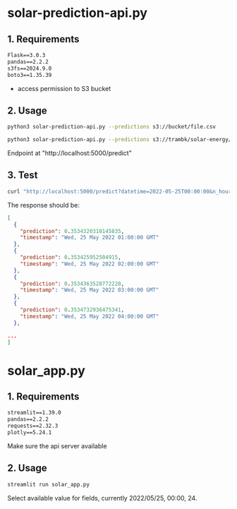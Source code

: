 # solar-prediction-api.py

## 1. Requirements

```txt
Flask==3.0.3
pandas==2.2.2
s3fs==2024.9.0
boto3==1.35.39
```
- access permission to S3 bucket
## 2. Usage

```bash
python3 solar-prediction-api.py --predictions s3://bucket/file.csv
```

```bash
python3 solar-prediction-api.py --predictions s3://trambk/solar-energy/model/predictions.csv
```

Endpoint at "http://localhost:5000/predict"

## 3. Test

```bash
curl "http://localhost:5000/predict?datetime=2022-05-25T00:00:00&n_hours=24"
```

The response should be:
```json
[
  {
    "prediction": 0.3534320310145835,
    "timestamp": "Wed, 25 May 2022 01:00:00 GMT"
  },
  {
    "prediction": 0.353425952504915,
    "timestamp": "Wed, 25 May 2022 02:00:00 GMT"
  },
  {
    "prediction": 0.3534363528772228,
    "timestamp": "Wed, 25 May 2022 03:00:00 GMT"
  },
  {
    "prediction": 0.3534732936475341,
    "timestamp": "Wed, 25 May 2022 04:00:00 GMT"
  },

...
]
```

# solar_app.py

## 1. Requirements

```txt
streamlit==1.39.0
pandas==2.2.2
requests==2.32.3
plotly==5.24.1
```

Make sure the api server available

## 2. Usage

```bash
streamlit run solar_app.py
```

Select available value for fields, currently 2022/05/25, 00:00, 24.